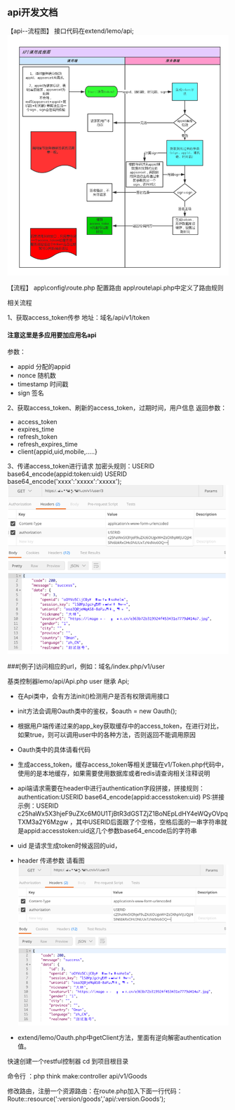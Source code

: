 ## api开发文档

【api--流程图】
接口代码在extend/lemo/api;
![image](images/api.png)

【流程】
app\config\route.php 配置路由
app\route\api.php中定义了路由规则



相关流程

1、获取access_token传参
地址：域名/api/v1/token 
#### 注意这里是多应用要加应用名api
参数：
+ appid 分配的appid
+ nonce 随机数
+ timestamp 时间戳
+ sign 签名

2、获取access_token、刷新的access_token，过期时间，用户信息
返回参数：
+ access_token
+ expires_time
+ refresh_token
+ refresh_expires_time
+ client{appid,uid,mobile,.....}

3、传递access_token进行请求 
加密头规则：USERID base64_encode(appid:token:uid) 
USERID base64_encode('xxxx':'xxxxx':'xxxxx');
![image](images/api_header.png)



###[例子]访问相应的url，例如：域名/index.php/v1/user

基类控制器lemo/api/Api.php  user 继承 Api;

+ 在Api类中，会有方法init()检测用户是否有权限调用接口

+ init方法会调用Oauth类中的鉴权，$oauth = new Oauth();

+ 根据用户端传递过来的app_key获取缓存中的access_token，在进行对比，如果true，则可以调用user中的各种方法，否则返回不能调用原因

+ Oauth类中的具体请看代码

+ 生成access_token，缓存access_token等相关逻辑在v1/Token.php代码中，使用的是本地缓存，如果需要使用数据库或者redis请查询相关注释说明

+ api端请求需要在header中进行authentication字段拼接，拼接规则：authentication:USERID base64_encode(appid:accesstoken:uid) PS:拼接示例：USERID c25haWx5X3hjeF9uZXc6M0U1TjBtR3dGSTZjZ1BoNEpLdHY4eWQyOVpqTXM3a2Y6Mzgw ，其中USERID后面跟了个空格，空格后面的一串字符串就是appid:accesstoken:uid这几个参数base64_encode后的字符串

+ uid 是请求生成token时候返回的uid，

+ header 传递参数 请看图![image](images/api_header.png)

+ extend/lemo/Oauth.php中getClient方法，里面有逆向解密authentication值。


快速创建一个restful控制器
cd 到项目根目录

命令行 ：php think make:controller api/v1/Goods

修改路由，注册一个资源路由：在route.php加入下面一行代码： 
Route::resource(':version/goods','api/:version.Goods');

